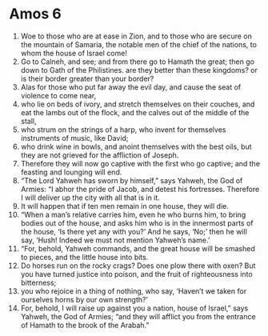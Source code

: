 ﻿
# Amos 6
1. Woe to those who are at ease in Zion, and to those who are secure on the mountain of Samaria, the notable men of the chief of the nations, to whom the house of Israel come! 
2. Go to Calneh, and see; and from there go to Hamath the great; then go down to Gath of the Philistines. are they better than these kingdoms? or is their border greater than your border? 
3. Alas for those who put far away the evil day, and cause the seat of violence to come near, 
4. who lie on beds of ivory, and stretch themselves on their couches, and eat the lambs out of the flock, and the calves out of the middle of the stall, 
5. who strum on the strings of a harp, who invent for themselves instruments of music, like David; 
6. who drink wine in bowls, and anoint themselves with the best oils, but they are not grieved for the affliction of Joseph. 
7. Therefore they will now go captive with the first who go captive; and the feasting and lounging will end. 
8. “The Lord Yahweh has sworn by himself,” says Yahweh, the God of Armies: “I abhor the pride of Jacob, and detest his fortresses. Therefore I will deliver up the city with all that is in it. 
9. It will happen that if ten men remain in one house, they will die. 
10. “When a man’s relative carries him, even he who burns him, to bring bodies out of the house, and asks him who is in the innermost parts of the house, ‘Is there yet any with you?’ And he says, ‘No;’ then he will say, ‘Hush! Indeed we must not mention Yahweh’s name.’ 
11. “For, behold, Yahweh commands, and the great house will be smashed to pieces, and the little house into bits. 
12. Do horses run on the rocky crags? Does one plow there with oxen? But you have turned justice into poison, and the fruit of righteousness into bitterness; 
13. you who rejoice in a thing of nothing, who say, ‘Haven’t we taken for ourselves horns by our own strength?’ 
14. For, behold, I will raise up against you a nation, house of Israel,” says Yahweh, the God of Armies; “and they will afflict you from the entrance of Hamath to the brook of the Arabah.” 
